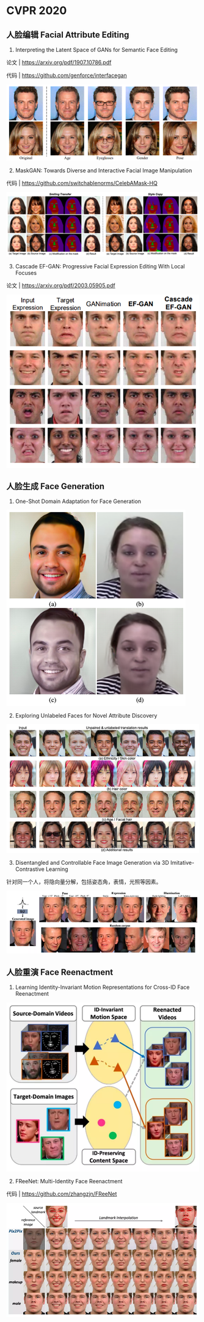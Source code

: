# CVPR 2020

## 人脸编辑 Facial Attribute Editing

1. Interpreting the Latent Space of GANs for Semantic Face Editing

论文 | https://arxiv.org/pdf/1907.10786.pdf

代码 | https://github.com/genforce/interfacegan

![pic](pics/641.png)

2. MaskGAN: Towards Diverse and Interactive Facial Image Manipulation

代码 | https://github.com/switchablenorms/CelebAMask-HQ

![pic](pics/640.png)

3. Cascade EF-GAN: Progressive Facial Expression Editing With Local Focuses

论文 | https://arxiv.org/pdf/2003.05905.pdf

![pic](pics/642.png)

## 人脸生成 Face Generation

1. One-Shot Domain Adaptation for Face Generation

![pic](pics/643.png)

2. Exploring Unlabeled Faces for Novel Attribute Discovery

![pic](pics/644.png)

3. Disentangled and Controllable Face Image Generation via 3D Imitative-Contrastive Learning

针对同一个人，将隐向量分解，包括姿态角，表情，光照等因素。

![pic](pics/646.webp)


## 人脸重演 Face Reenactment
1. Learning Identity-Invariant Motion Representations for Cross-ID Face Reenactment

![pic](pics/645.webp)

2. FReeNet: Multi-Identity Face Reenactment

代码 | https://github.com/zhangzjn/FReeNet

![pic](pics/644.webp)

